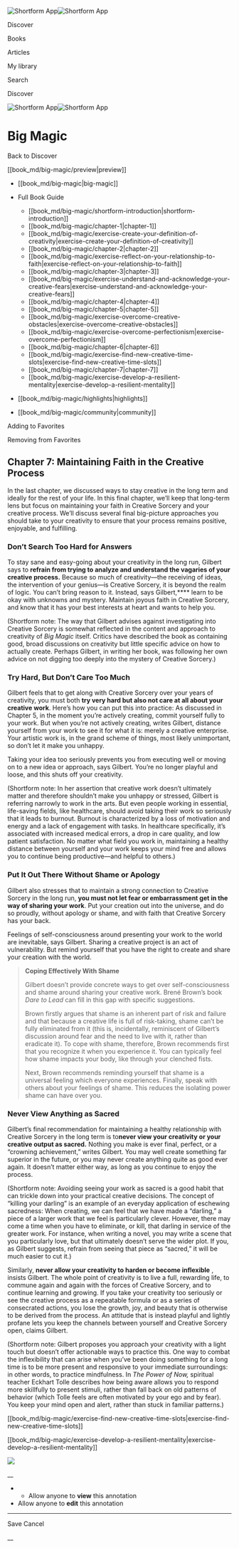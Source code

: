 ![Shortform App](/img/logo.36a2399e.svg)![Shortform App](/img/logo-dark.70c1b072.svg)

Discover

Books

Articles

My library

Search

Discover

![Shortform App](/img/logo.36a2399e.svg)![Shortform App](/img/logo-dark.70c1b072.svg)

# Big Magic

Back to Discover

[[book_md/big-magic/preview|preview]]

  * [[book_md/big-magic|big-magic]]
  * Full Book Guide

    * [[book_md/big-magic/shortform-introduction|shortform-introduction]]
    * [[book_md/big-magic/chapter-1|chapter-1]]
    * [[book_md/big-magic/exercise-create-your-definition-of-creativity|exercise-create-your-definition-of-creativity]]
    * [[book_md/big-magic/chapter-2|chapter-2]]
    * [[book_md/big-magic/exercise-reflect-on-your-relationship-to-faith|exercise-reflect-on-your-relationship-to-faith]]
    * [[book_md/big-magic/chapter-3|chapter-3]]
    * [[book_md/big-magic/exercise-understand-and-acknowledge-your-creative-fears|exercise-understand-and-acknowledge-your-creative-fears]]
    * [[book_md/big-magic/chapter-4|chapter-4]]
    * [[book_md/big-magic/chapter-5|chapter-5]]
    * [[book_md/big-magic/exercise-overcome-creative-obstacles|exercise-overcome-creative-obstacles]]
    * [[book_md/big-magic/exercise-overcome-perfectionism|exercise-overcome-perfectionism]]
    * [[book_md/big-magic/chapter-6|chapter-6]]
    * [[book_md/big-magic/exercise-find-new-creative-time-slots|exercise-find-new-creative-time-slots]]
    * [[book_md/big-magic/chapter-7|chapter-7]]
    * [[book_md/big-magic/exercise-develop-a-resilient-mentality|exercise-develop-a-resilient-mentality]]
  * [[book_md/big-magic/highlights|highlights]]
  * [[book_md/big-magic/community|community]]



Adding to Favorites 

Removing from Favorites 

## Chapter 7: Maintaining Faith in the Creative Process

In the last chapter, we discussed ways to stay creative in the long term and ideally for the rest of your life. In this final chapter, we’ll keep that long-term lens but focus on maintaining your faith in Creative Sorcery and your creative process. We’ll discuss several final big-picture approaches you should take to your creativity to ensure that your process remains positive, enjoyable, and fulfilling.

### Don’t Search Too Hard for Answers

To stay sane and easy-going about your creativity in the long run, Gilbert says to **refrain from trying to analyze and understand the vagaries of your creative process.** Because so much of creativity—the receiving of ideas, the intervention of your genius—is Creative Sorcery, it is beyond the realm of logic. You can’t bring reason to it. Instead, says Gilbert,**** learn to be okay with unknowns and mystery. Maintain joyous faith in Creative Sorcery, and know that it has your best interests at heart and wants to help you.

(Shortform note: The way that Gilbert advises against investigating into Creative Sorcery is somewhat reflected in the content and approach to creativity of _Big Magic_ itself. Critics have described the book as containing good, broad discussions on creativity but little specific advice on how to actually create. Perhaps Gilbert, in writing her book, was following her own advice on not digging too deeply into the mystery of Creative Sorcery.)

### Try Hard, But Don’t Care Too Much

Gilbert feels that to get along with Creative Sorcery over your years of creativity, you must both **try very hard but also not care at all about your creative work**. Here’s how you can put this into practice: As discussed in Chapter 5, in the moment you’re actively creating, commit yourself fully to your work. But when you’re not actively creating, writes Gilbert, distance yourself from your work to see it for what it is: merely a creative enterprise. Your artistic work is, in the grand scheme of things, most likely unimportant, so don’t let it make you unhappy.

Taking your idea too seriously prevents you from executing well or moving on to a new idea or approach, says Gilbert. You’re no longer playful and loose, and this shuts off your creativity.

(Shortform note: In her assertion that creative work doesn’t ultimately matter and therefore shouldn’t make you unhappy or stressed, Gilbert is referring narrowly to work in the arts. But even people working in essential, life-saving fields, like healthcare, should avoid taking their work so seriously that it leads to burnout. Burnout is characterized by a loss of motivation and energy and a lack of engagement with tasks. In healthcare specifically, it’s associated with increased medical errors, a drop in care quality, and low patient satisfaction. No matter what field you work in, maintaining a healthy distance between yourself and your work keeps your mind free and allows you to continue being productive—and helpful to others.)

### Put It Out There Without Shame or Apology

Gilbert also stresses that to maintain a strong connection to Creative Sorcery in the long run, **you must not let fear or embarrassment get in the way of sharing your work**. Put your creation out into the universe, and do so proudly, without apology or shame, and with faith that Creative Sorcery has your back.

Feelings of self-consciousness around presenting your work to the world are inevitable, says Gilbert. Sharing a creative project is an act of vulnerability. But remind yourself that you have the right to create and share your creation with the world.

> **Coping Effectively With Shame**
> 
> Gilbert doesn’t provide concrete ways to get over self-consciousness and shame around sharing your creative work. Brené Brown’s book _Dare to Lead_ can fill in this gap with specific suggestions.
> 
> Brown firstly argues that shame is an inherent part of risk and failure and that because a creative life is full of risk-taking, shame can’t be fully eliminated from it (this is, incidentally, reminiscent of Gilbert’s discussion around fear and the need to live with it, rather than eradicate it). To cope with shame, therefore, Brown recommends first that you recognize it when you experience it. You can typically feel how shame impacts your body, like through your clenched fists.
> 
> Next, Brown recommends reminding yourself that shame is a universal feeling which everyone experiences. Finally, speak with others about your feelings of shame. This reduces the isolating power shame can have over you.

### Never View Anything as Sacred

Gilbert’s final recommendation for maintaining a healthy relationship with Creative Sorcery in the long term is to**never view your creativity or your creative output as sacred.** Nothing you make is ever final, perfect, or a “crowning achievement,” writes Gilbert. You may well create something far superior in the future, or you may never create anything quite as good ever again. It doesn’t matter either way, as long as you continue to enjoy the process.

(Shortform note: Avoiding seeing your work as sacred is a good habit that can trickle down into your practical creative decisions. The concept of “killing your darling” is an example of an everyday application of eschewing sacredness: When creating, we can feel that we have made a “darling,” a piece of a larger work that we feel is particularly clever. However, there may come a time when you have to eliminate, or kill, that darling in service of the greater work. For instance, when writing a novel, you may write a scene that you particularly love, but that ultimately doesn’t serve the wider plot. If you, as Gilbert suggests, refrain from seeing that piece as “sacred,” it will be much easier to cut it.)

Similarly, **never allow your creativity to harden or become inflexible** , insists Gilbert. The whole point of creativity is to live a full, rewarding life, to commune again and again with the forces of Creative Sorcery, and to continue learning and growing. If you take your creativity too seriously or see the creative process as a repeatable formula or as a series of consecrated actions, you lose the growth, joy, and beauty that is otherwise to be derived from the process. An attitude that is instead playful and lightly profane lets you keep the channels between yourself and Creative Sorcery open, claims Gilbert.

(Shortform note: Gilbert proposes you approach your creativity with a light touch but doesn’t offer actionable ways to practice this. One way to combat the inflexibility that can arise when you’ve been doing something for a long time is to be more present and responsive to your immediate surroundings: in other words, to practice mindfulness. In _The Power of Now,_ spiritual teacher Eckhart Tolle describes how being aware allows you to respond more skillfully to present stimuli, rather than fall back on old patterns of behavior (which Tolle feels are often motivated by your ego and by fear). You keep your mind open and alert, rather than stuck in familiar patterns.)

[[book_md/big-magic/exercise-find-new-creative-time-slots|exercise-find-new-creative-time-slots]]

[[book_md/big-magic/exercise-develop-a-resilient-mentality|exercise-develop-a-resilient-mentality]]

![](https://bat.bing.com/action/0?ti=56018282&Ver=2&mid=dae7049c-688d-4be1-8db9-752dfc475e1f&sid=201ffde0635411ee902411d77b750559&vid=20202bf0635411ee9ac03f2e618b0b9f&vids=0&msclkid=N&pi=0&lg=en-US&sw=800&sh=600&sc=24&nwd=1&tl=Shortform%20%7C%20Book&p=https%3A%2F%2Fwww.shortform.com%2Fapp%2Fbook%2Fbig-magic%2Fchapter-7&r=&lt=274&evt=pageLoad&sv=1&rn=942374)

__

  *   * Allow anyone to **view** this annotation
  * Allow anyone to **edit** this annotation



* * *

Save Cancel

__




